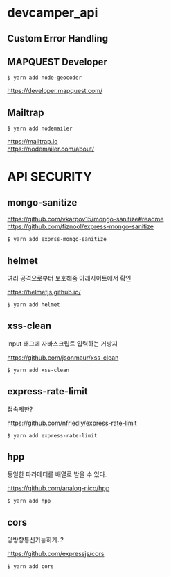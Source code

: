 # devcamper_api

## Custom Error Handling

## MAPQUEST Developer

```
$ yarn add node-geocoder
```

https://developer.mapquest.com/

## Mailtrap

```
$ yarn add nodemailer
```

https://mailtrap.io
<br>
https://nodemailer.com/about/

# API SECURITY

## mongo-sanitize

https://github.com/vkarpov15/mongo-sanitize#readme
<br>
https://github.com/fiznool/express-mongo-sanitize

```
$ yarn add exprss-mongo-sanitize
```

## helmet

여러 공격으로부터 보호해줌 아래사이트에서 확인

https://helmetjs.github.io/

```
$ yarn add helmet
```

## xss-clean

input 태그에 자바스크립트 입력하는 거방지

https://github.com/jsonmaur/xss-clean

```
$ yarn add xss-clean
```

## express-rate-limit

접속제한?

https://github.com/nfriedly/express-rate-limit

```
$ yarn add express-rate-limit
```

## hpp

동일한 파라메터를 배열로 받을 수 있다.

https://github.com/analog-nico/hpp

```
$ yarn add hpp
```

## cors

양방향통신가능하게..?

https://github.com/expressjs/cors

```
$ yarn add cors
```
